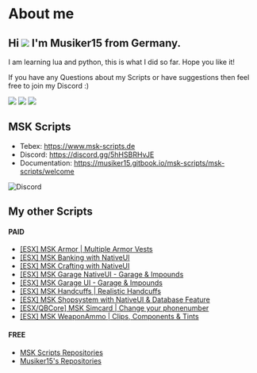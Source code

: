 # About me
## Hi ![](https://user-images.githubusercontent.com/18350557/176309783-0785949b-9127-417c-8b55-ab5a4333674e.gif) I'm Musiker15 from Germany.

I am learning lua and python, this is what I did so far. Hope you like it!

If you have any Questions about my Scripts or have suggestions then feel free to join my Discord :)

<a href="https://www.twitter.com/musiker15" target="_blank" rel="noreferrer"><img
src="https://img.shields.io/twitter/follow/musiker15?logo=twitter&style=for-the-badge&color=0891b2&labelColor=1c1917"
/></a>
<a href="https://www.github.com/Musiker15" target="_blank" rel="noreferrer"><img
src="https://img.shields.io/github/followers/Musiker15?logo=github&style=for-the-badge&color=0891b2&labelColor=1c1917" /></a>
<a href="https://www.twitch.tv/musiker15" target="_blank" rel="noreferrer"><img
src="https://img.shields.io/twitch/status/musiker15?logo=twitchsx&style=for-the-badge&color=0891b2&labelColor=1c1917&label=TWITCH+STATUS" /></a>

## MSK Scripts
* Tebex: https://www.msk-scripts.de
* Discord: https://discord.gg/5hHSBRHvJE
* Documentation: https://musiker15.gitbook.io/msk-scripts/msk-scripts/welcome

![Discord](https://img.shields.io/discord/900394679634370640?label=MSK%20Scripts&logo=discord&style=for-the-badge)

## My other Scripts
#### PAID
* [[ESX] MSK Armor | Multiple Armor Vests](https://forum.cfx.re/t/release-esx-armor-script-usable-armor-vests-status-will-be-saved-in-database-and-restore-after-relog/4812243)
* [[ESX] MSK Banking with NativeUI](https://forum.cfx.re/t/esx-msk-bankingsystem-with-nativeui/4859560)
* [[ESX] MSK Crafting with NativeUI](https://forum.cfx.re/t/esx-msk-crafting-with-nativeui/4898261)
* [[ESX] MSK Garage NativeUI - Garage & Impounds](https://forum.cfx.re/t/esx-msk-garage-and-impound-with-nativeui/4947059)
* [[ESX] MSK Garage UI - Garage & Impounds](https://forum.cfx.re/t/esx-msk-garage-and-impound/5122014)
* [[ESX] MSK Handcuffs | Realistic Handcuffs](https://forum.cfx.re/t/esx-msk-handcuffs-realistic-handcuffs/4885324)
* [[ESX] MSK Shopsystem with NativeUI & Database Feature](https://forum.cfx.re/t/release-esx-msk-shopsystem-nativeui-database-feature/4853593)
* [[ESX/QBCore] MSK Simcard | Change your phonenumber](https://forum.cfx.re/t/release-esx-qbcore-usable-simcard/4847008)
* [[ESX] MSK WeaponAmmo | Clips, Components & Tints](https://forum.cfx.re/t/release-esx-weapon-ammunition-with-clips-components-tints/4793783)
#### FREE
* [MSK Scripts Repositories](https://github.com/MSK-Scripts)
* [Musiker15's Repositories](https://github.com/Musiker15)